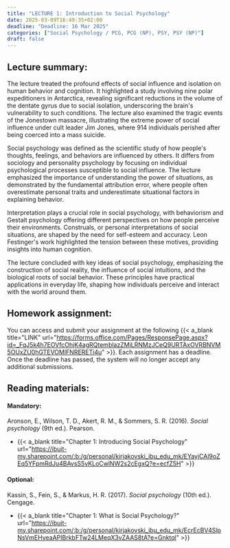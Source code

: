 ```yaml
---
title: "LECTURE 1: Introduction to Social Psychology"
date: 2025-03-09T16:49:35+02:00
deadline: "Deadline: 16 Mar 2025"
categories: ["Social Psychology / PCG, PCG (NP), PSY, PSY (NP)"]
draft: false
---
```


## Lecture summary:

The lecture treated the profound effects of social influence and isolation on human behavior and cognition. It highlighted a study involving nine polar expeditioners in Antarctica, revealing significant reductions in the volume of the dentate gyrus due to social isolation, underscoring the brain's vulnerability to such conditions. The lecture also examined the tragic events of the Jonestown massacre, illustrating the extreme power of social influence under cult leader Jim Jones, where 914 individuals perished after being coerced into a mass suicide.

Social psychology was defined as the scientific study of how people's thoughts, feelings, and behaviors are influenced by others. It differs from sociology and personality psychology by focusing on individual psychological processes susceptible to social influence. The lecture emphasized the importance of understanding the power of situations, as demonstrated by the fundamental attribution error, where people often overestimate personal traits and underestimate situational factors in explaining behavior.

Interpretation plays a crucial role in social psychology, with behaviorism and Gestalt psychology offering different perspectives on how people perceive their environments. Construals, or personal interpretations of social situations, are shaped by the need for self-esteem and accuracy. Leon Festinger's work highlighted the tension between these motives, providing insights into human cognition.

The lecture concluded with key ideas of social psychology, emphasizing the construction of social reality, the influence of social intuitions, and the biological roots of social behavior. These principles have practical applications in everyday life, shaping how individuals perceive and interact with the world around them.

## Homework assignment:

You can access and submit your assignment at the following {{< a_blank title="LINK" url="https://forms.office.com/Pages/ResponsePage.aspx?id=_FqJ5k4h7EOVfcOhjK4agRQtemblazZMjLRNMzJCeQ9URTAxOVRBNVM5OUxZU0hGTEVOMlFNRERETi4u" >}}. Each assignment has a deadline. Once the deadline has passed, the system will no longer accept any additional submissions.

## Reading materials:

#### Mandatory:

Aronson, E., Wilson, T. D., Akert, R. M., & Sommers, S. R. (2016). *Social psychology* (9th ed.). Pearson.

* {{< a_blank title="Chapter 1: Introducing Social Psychology" url="https://ibuit-my.sharepoint.com/:b:/g/personal/kirjakovski_ibu_edu_mk/EYayjCAl9oZEq5YFpmRdJu4BAvsS5vKLoCwlNW2s2cEgxQ?e=ecfZ5H" >}}

#### Optional:

Kassin, S., Fein, S., & Markus, H. R. (2017). *Social psychology* (10th ed.). Cengage.

*  {{< a_blank title="Chapter 1: What is Social Psychology?" url="https://ibuit-my.sharepoint.com/:b:/g/personal/kirjakovski_ibu_edu_mk/EcrEcBV4SlpNsVmEHyeaAPIBrkbFTw24LMeqX3vZAAS8tA?e=Gnktql" >}}
